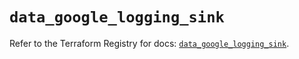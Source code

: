 # `data_google_logging_sink`

Refer to the Terraform Registry for docs: [`data_google_logging_sink`](https://registry.terraform.io/providers/hashicorp/google/5.40.0/docs/data-sources/logging_sink).
